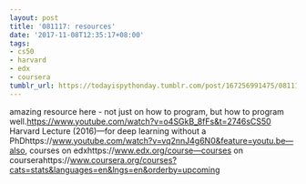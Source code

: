 ```yaml
---
layout: post
title: '081117: resources'
date: '2017-11-08T12:35:17+08:00'
tags:
- cs50
- harvard
- edx
- coursera
tumblr_url: https://todayispythonday.tumblr.com/post/167256991475/081117-resources
---
```

amazing resource here - not just on how to program, but how to program well.https://www.youtube.com/watch?v=o4SGkB_8fFs&t=2746sCS50 Harvard Lecture (2016)—for deep learning without a PhDhttps://www.youtube.com/watch?v=vq2nnJ4g6N0&feature=youtu.be—also, courses on edxhttps://www.edx.org/course—courses on courserahttps://www.coursera.org/courses?cats=stats&languages=en&lngs=en&orderby=upcoming

